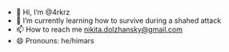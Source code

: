 - 👋 Hi, I’m @4rkrz
- 🌱 I’m currently learning how to survive during a shahed attack
- 📫 How to reach me nikita.dolzhansky@gmail.com
- 😄 Pronouns: he/himars
<!---
4rkrz/4rkrz is a ✨ special ✨ repository because its `README.md` (this file) appears on your GitHub profile.
You can click the Preview link to take a look at your changes.
--->
